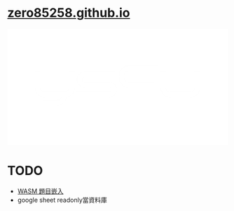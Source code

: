 # [zero85258.github.io](https://zero85258.github.io)

![](ysFu-center.png)

# TODO

* [WASM 題目嵌入](https://docs.pingcode.com/baike/2945604)
* google sheet readonly當資料庫
